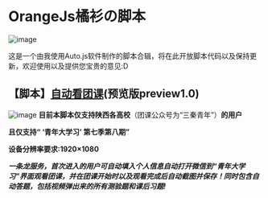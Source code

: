 # OrangeJs橘衫の脚本
![image](https://github.com/Orange-shirt/OrangeJs/blob/master/OrangeJs_logo.png)

这是一个由我使用Auto.js软件制作的脚本合辑，将在此开放脚本代码以及保持更新，欢迎使用以及提供您宝贵的意见:D

## 【脚本】[自动看团课](https://github.com/Orange-shirt/OrangeJs/blob/master/%E3%80%90OrangeJs%E6%A9%98%E8%A1%AB%E3%81%AE%E8%84%9A%E6%9C%AC%E3%80%91%E8%87%AA%E5%8A%A8%E7%9C%8B%E5%9B%A2%E8%AF%BE%20%E9%A2%84%E8%A7%88%E7%89%881.0)(预览版preview1.0)
![image](https://github.com/Orange-shirt/OrangeJs/blob/master/Script_author.png)
**目前本脚本仅支持陕西各高校**（团课公众号为“三秦青年”）**的用户**

**且仅支持“ ‘青年大学习’ 第七季第八期”**

**设备分辨率要求:1920×1080**

***一条龙服务，首次进入的用户可自动填入个人信息自动打开微信到“青年大学习”界面观看团课，并在团课开始时以及观看完成后自动截图并保存！同时包含自动答题，包括视频弹出来的所有测验题和课后习题!***

